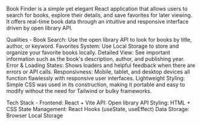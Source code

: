 Book Finder is a simple yet elegant React application that allows users to search for books, explore their details, and save favorites for later viewing.  It offers real-time book data through an intuitive and responsive interface driven by open library API.

Qualities -
 Book Search: Use the open library API to look for books by title, author, or keyword.
 Favorites System: Use Local Storage to store and organize your favorite books locally.
 Detailed View: See important information such as the book's description, author, and publishing year.
 Error & Loading States: Shows loaders and helpful feedback when there are errors or API calls.
 Responsivness: Mobile, tablet, and desktop devices all function flawlessly with responsive user interfaces.
 Lightweight Styling: Simple CSS was used in its construction, making it portable and easy to modify without the need for Tailwind or bulky frameworks.

Tech Stack -
  Frontend: React + Vite
  API: Open library API
  Styling: HTML + CSS
  State Management: React Hooks (useState, useEffect)
  Data Storage: Browser Local Storage
